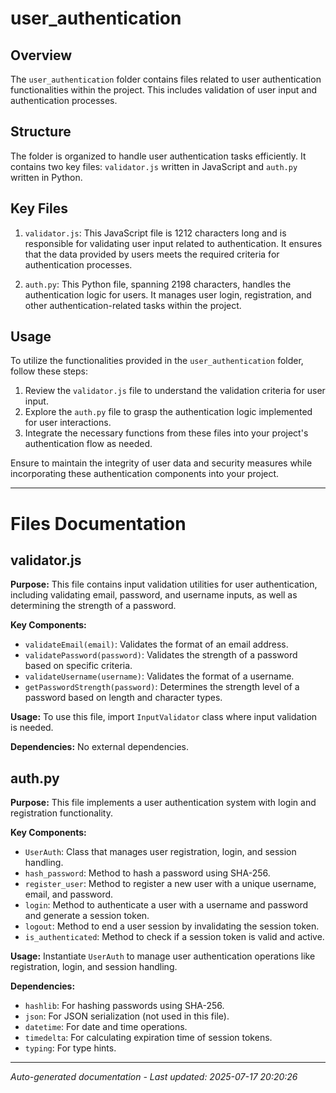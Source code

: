 # user_authentication

## Overview
The `user_authentication` folder contains files related to user authentication functionalities within the project. This includes validation of user input and authentication processes.

## Structure
The folder is organized to handle user authentication tasks efficiently. It contains two key files: `validator.js` written in JavaScript and `auth.py` written in Python.

## Key Files
1. `validator.js`: This JavaScript file is 1212 characters long and is responsible for validating user input related to authentication. It ensures that the data provided by users meets the required criteria for authentication processes.

2. `auth.py`: This Python file, spanning 2198 characters, handles the authentication logic for users. It manages user login, registration, and other authentication-related tasks within the project.

## Usage
To utilize the functionalities provided in the `user_authentication` folder, follow these steps:
1. Review the `validator.js` file to understand the validation criteria for user input.
2. Explore the `auth.py` file to grasp the authentication logic implemented for user interactions.
3. Integrate the necessary functions from these files into your project's authentication flow as needed.

Ensure to maintain the integrity of user data and security measures while incorporating these authentication components into your project.

---

# Files Documentation

## validator.js

**Purpose:** This file contains input validation utilities for user authentication, including validating email, password, and username inputs, as well as determining the strength of a password.

**Key Components:**
- `validateEmail(email)`: Validates the format of an email address.
- `validatePassword(password)`: Validates the strength of a password based on specific criteria.
- `validateUsername(username)`: Validates the format of a username.
- `getPasswordStrength(password)`: Determines the strength level of a password based on length and character types.

**Usage:** To use this file, import `InputValidator` class where input validation is needed.

**Dependencies:** No external dependencies.

## auth.py

**Purpose:** This file implements a user authentication system with login and registration functionality.

**Key Components:**
- `UserAuth`: Class that manages user registration, login, and session handling.
- `hash_password`: Method to hash a password using SHA-256.
- `register_user`: Method to register a new user with a unique username, email, and password.
- `login`: Method to authenticate a user with a username and password and generate a session token.
- `logout`: Method to end a user session by invalidating the session token.
- `is_authenticated`: Method to check if a session token is valid and active.

**Usage:** Instantiate `UserAuth` to manage user authentication operations like registration, login, and session handling.

**Dependencies:**
- `hashlib`: For hashing passwords using SHA-256.
- `json`: For JSON serialization (not used in this file).
- `datetime`: For date and time operations.
- `timedelta`: For calculating expiration time of session tokens.
- `typing`: For type hints.

---
*Auto-generated documentation - Last updated: 2025-07-17 20:20:26*
